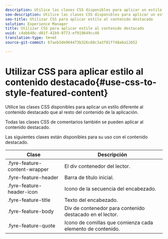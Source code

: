 ```yaml
---
description: Utilice las clases CSS disponibles para aplicar un estilo diferente al contenido destacado que al resto del contenido de la aplicación.
seo-description: Utilice las clases CSS disponibles para aplicar un estilo diferente al contenido destacado que al resto del contenido de la aplicación.
seo-title: Utilizar CSS para aplicar estilo al contenido destacado
solution: Experience Manager
title: Utilizar CSS para aplicar estilo al contenido destacado
uuid: c4ab648c-d81f-41b9-9773-ef919649cc46
translation-type: tm+mt
source-git-commit: 67aeb3de964473b326c88c3a3f81ff48a6a12652

---
```



# Utilizar CSS para aplicar estilo al contenido destacado{#use-css-to-style-featured-content}

Utilice las clases CSS disponibles para aplicar un estilo diferente al contenido destacado que al resto del contenido de la aplicación.

Todas las clases CSS de comentarios también se pueden aplicar al contenido destacado.

Las siguientes clases están disponibles para su uso con el contenido destacado.

| Clase | Descripción |
|---|---|
| .fyre-feature-content-wrapper | El div contenedor del lector. |
| .fyre-feature-header | Barra de título inicial. |
| .fyre-feature-header-icon | Icono de la secuencia del encabezado. |
| .fyre-feature-title | Texto del encabezado. |
| .fyre-feature-body | Div de contenedor para contenido destacado en el lector. |
| .fyre-feature-quote | Icono de comillas que comienza cada elemento de contenido. |

